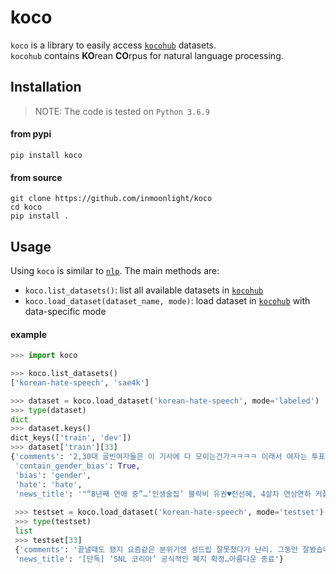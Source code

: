 # koco

`koco` is a library to easily access [`kocohub`](https://github.com/kocohub) datasets. <br>
`kocohub` contains **KO**rean **CO**rpus for natural language processing.

## Installation
> NOTE: The code is tested on `Python 3.6.9`

#### from pypi
```
pip install koco
```

#### from source
```
git clone https://github.com/inmoonlight/koco
cd koco
pip install .
```

## Usage
Using `koco` is similar to [`nlp`](https://github.com/huggingface/nlp). The main methods are:
- `koco.list_datasets()`: list all available datasets in [`kocohub`](https://github.com/kocohub)
- `koco.load_dataset(dataset_name, mode)`: load dataset in [`kocohub`](https://github.com/kocohub) with data-specific mode

#### example
```python
>>> import koco

>>> koco.list_datasets()
['korean-hate-speech', 'sae4k']

>>> dataset = koco.load_dataset('korean-hate-speech', mode='labeled')
>>> type(dataset)
dict
>>> dataset.keys()
dict_keys(['train', 'dev'])
>>> dataset['train'][33]
{'comments': '2,30대 골빈여자들은 이 기사에 다 모이는건가ㅋㅋㅋㅋ 이래서 여자는 투표권 주면 안된다. 엠넷사전투표나 하고 살아야지 계집들은',
 'contain_gender_bias': True,
 'bias': 'gender',
 'hate': 'hate',
 'news_title': '"“8년째 연애 중”…‘인생술집’ 블락비 유권♥전선혜, 4살차 연상연하 커플"'}
 
 >>> testset = koco.load_dataset('korean-hate-speech', mode='testset')
 >>> type(testset)
 list
 >>> testset[33]
 {'comments': '끝낼때도 됐지 요즘같은 분위기엔 성드립 잘못쳤다가 난리. 그동안 잘봤습니다',
 'news_title': '[단독] ‘SNL 코리아’ 공식적인 폐지 확정…아름다운 종료'}
```
